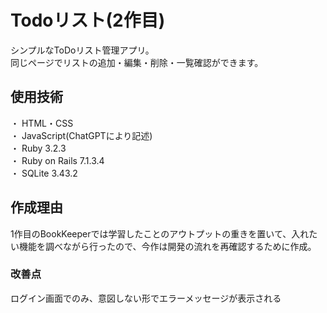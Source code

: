 <h1>Todoリスト(2作目)</h1>

シンプルなToDoリスト管理アプリ。<br>
同じページでリストの追加・編集・削除・一覧確認ができます。<br>

<h2>使用技術</h2>
・ HTML・CSS</br>
・ JavaScript(ChatGPTにより記述)</br>
・ Ruby 3.2.3</br>
・ Ruby on Rails 7.1.3.4</br>
・ SQLite 3.43.2</br>

<h2>作成理由</h2>
1作目のBookKeeperでは学習したことのアウトプットの重きを置いて、入れたい機能を調べながら行ったので、今作は開発の流れを再確認するために作成。

<h3>改善点</h3>
ログイン画面でのみ、意図しない形でエラーメッセージが表示される